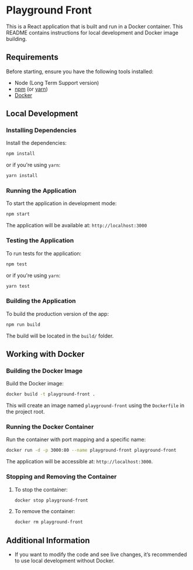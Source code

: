 # Playground Front

This is a React application that is built and run in a Docker container. This README contains instructions for local development and Docker image building.

## Requirements

Before starting, ensure you have the following tools installed:

- Node (Long Term Support version)
- [npm](https://www.npmjs.com/) (or [yarn](https://yarnpkg.com/))
- [Docker](https://www.docker.com/)

## Local Development

### Installing Dependencies

Install the dependencies:

   ```bash
   npm install
   ```

   or if you're using `yarn`:

   ```bash
   yarn install
   ```

### Running the Application

To start the application in development mode:

   ```bash
   npm start
   ```

   The application will be available at: `http://localhost:3000`

### Testing the Application

To run tests for the application:

   ```bash
   npm test
   ```

   or if you're using `yarn`:

   ```bash
   yarn test
   ```

### Building the Application

To build the production version of the app:

   ```bash
   npm run build
   ```

   The build will be located in the `build/` folder.

## Working with Docker

### Building the Docker Image

Build the Docker image:

   ```bash
   docker build -t playground-front .
   ```

   This will create an image named `playground-front` using the `Dockerfile` in the project root.

### Running the Docker Container

Run the container with port mapping and a specific name:

   ```bash
   docker run -d -p 3000:80 --name playground-front playground-front
   ```

   The application will be accessible at: `http://localhost:3000`.

### Stopping and Removing the Container

1. To stop the container:

   ```bash
   docker stop playground-front
   ```

2. To remove the container:

   ```bash
   docker rm playground-front
   ```

## Additional Information

- If you want to modify the code and see live changes, it’s recommended to use local development without Docker.
